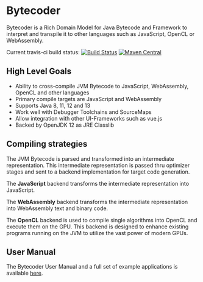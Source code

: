 # Bytecoder

Bytecoder is a Rich Domain Model for Java Bytecode and Framework to interpret and transpile it to other 
languages such as JavaScript, OpenCL or WebAssembly.

Current travis-ci build status: [![Build Status](https://travis-ci.org/mirkosertic/Bytecoder.svg?branch=master)](https://travis-ci.org/mirkosertic/Bytecoder) [![Maven Central](https://maven-badges.herokuapp.com/maven-central/de.mirkosertic.bytecoder/bytecoder-parent/badge.svg)](https://maven-badges.herokuapp.com/maven-central/de.mirkosertic.bytecoder/bytecoder-parent/badge.svg)

## High Level Goals

* Ability to cross-compile JVM Bytecode to JavaScript, WebAssembly, OpenCL and other languages
* Primary compile targets are JavaScript and WebAssembly
* Supports Java 8, 11, 12 and 13
* Work well with Debugger Toolchains and SourceMaps
* Allow integration with other UI-Frameworks such as vue.js
* Backed by OpenJDK 12 as JRE Classlib

## Compiling strategies

The JVM Bytecode is parsed and transformed into an intermediate representation. This intermediate representation is passed thru 
optimizer stages and sent to a backend implementation for target code generation.

The **JavaScript** backend transforms the intermediate representation into JavaScript.

The **WebAssembly** backend transforms the intermediate representation into WebAssembly text and binary code.

The **OpenCL** backend is used to compile single algorithms into OpenCL and execute them on the GPU. This backend is designed to enhance
existing programs running on the JVM to utilize the vast power of modern GPUs.

## User Manual

The Bytecoder User Manual and a full set of example applications is available [here](https://mirkosertic.github.io/Bytecoder/).
